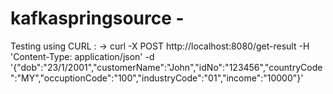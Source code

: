 # kafkaspringsource - 

Testing using CURL : -> curl -X POST http://localhost:8080/get-result -H 'Content-Type: application/json' -d '{"dob":"23/1/2001","customerName":"John","idNo":"123456","countryCode":"MY","occuptionCode":"100","industryCode":"01","income":"10000"}'
